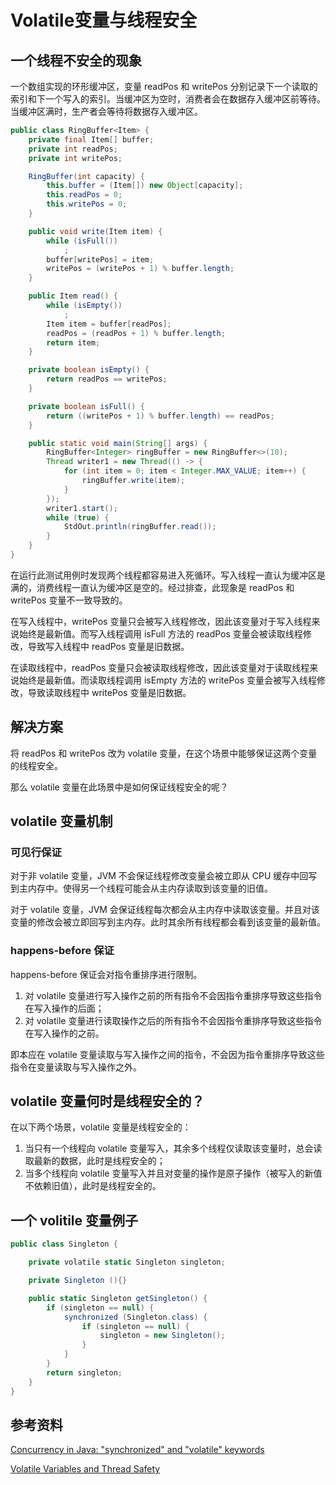 # Volatile变量与线程安全


## 一个线程不安全的现象

一个数组实现的环形缓冲区，变量 readPos 和 writePos 分别记录下一个读取的索引和下一个写入的索引。当缓冲区为空时，消费者会在数据存入缓冲区前等待。当缓冲区满时，生产者会等待将数据存入缓冲区。

``` Java
public class RingBuffer<Item> {
    private final Item[] buffer;
    private int readPos;
    private int writePos;

    RingBuffer(int capacity) {
        this.buffer = (Item[]) new Object[capacity];
        this.readPos = 0;
        this.writePos = 0;
    }

    public void write(Item item) {
        while (isFull())
            ;
        buffer[writePos] = item;
        writePos = (writePos + 1) % buffer.length;
    }

    public Item read() {
        while (isEmpty())
            ;
        Item item = buffer[readPos];
        readPos = (readPos + 1) % buffer.length;
        return item;
    }

    private boolean isEmpty() {
        return readPos == writePos;
    }

    private boolean isFull() {
        return ((writePos + 1) % buffer.length) == readPos;
    }

    public static void main(String[] args) {
        RingBuffer<Integer> ringBuffer = new RingBuffer<>(10);
        Thread writer1 = new Thread(() -> {
            for (int item = 0; item < Integer.MAX_VALUE; item++) {
                ringBuffer.write(item);
            }
        });
        writer1.start();
        while (true) {
            StdOut.println(ringBuffer.read());
        }
    }
}
```

在运行此测试用例时发现两个线程都容易进入死循环。写入线程一直认为缓冲区是满的，消费线程一直认为缓冲区是空的。经过排查，此现象是 readPos 和 writePos 变量不一致导致的。

在写入线程中，writePos 变量只会被写入线程修改，因此该变量对于写入线程来说始终是最新值。而写入线程调用 isFull 方法的 readPos 变量会被读取线程修改，导致写入线程中 readPos 变量是旧数据。

在读取线程中，readPos 变量只会被读取线程修改，因此该变量对于读取线程来说始终是最新值。而读取线程调用 isEmpty 方法的 writePos 变量会被写入线程修改，导致读取线程中 writePos 变量是旧数据。

## 解决方案

将 readPos 和 writePos 改为 volatile 变量，在这个场景中能够保证这两个变量的线程安全。

那么 volatile 变量在此场景中是如何保证线程安全的呢？

## volatile 变量机制

### 可见行保证

对于非 volatile 变量，JVM 不会保证线程修改变量会被立即从 CPU 缓存中回写到主内存中。使得另一个线程可能会从主内存读取到该变量的旧值。

对于 volatile 变量，JVM 会保证线程每次都会从主内存中读取该变量。并且对该变量的修改会被立即回写到主内存。此时其余所有线程都会看到该变量的最新值。

### happens-before 保证

happens-before 保证会对指令重排序进行限制。

1. 对 volatile 变量进行写入操作之前的所有指令不会因指令重排序导致这些指令在写入操作的后面；
2. 对 volatile 变量进行读取操作之后的所有指令不会因指令重排序导致这些指令在写入操作的之前。

即本应在 volatile 变量读取与写入操作之间的指令，不会因为指令重排序导致这些指令在变量读取与写入操作之外。

## volatile 变量何时是线程安全的？

在以下两个场景，volatile 变量是线程安全的：

1. 当只有一个线程向 volatile 变量写入，其余多个线程仅读取该变量时，总会读取最新的数据，此时是线程安全的；
2. 当多个线程向 volatile 变量写入并且对变量的操作是原子操作（被写入的新值不依赖旧值），此时是线程安全的。

## 一个 volitile 变量例子

``` C#
public class Singleton {

    private volatile static Singleton singleton;

    private Singleton (){}

    public static Singleton getSingleton() {
        if (singleton == null) {
            synchronized (Singleton.class) {
                if (singleton == null) {
                    singleton = new Singleton();
                }
            }
        }
        return singleton;
    }
}
```

## 参考资料

[Concurrency in Java: "synchronized" and "volatile" keywords](https://codeburps.com/post/synchronized-and-volatile-keyword)

[Volatile Variables and Thread Safety](https://www.baeldung.com/java-volatile-variables-thread-safety)


